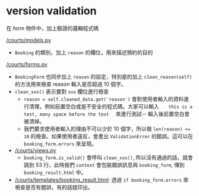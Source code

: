 # version validation

在 form 物件中，加上驗證的邏輯程式碼

[/courts/models.py](/courts/models.py)
* `Booking` 的類別，加上 `reason` 的欄位，用來描述預約的目的

[/courts/forms.py](/courts/forms.py)
* `BookingForm` 也同步加上 `reason` 的設定，特別是的加上 `clean_reason(self)` 的方法用來檢查 reason 輸入是否超過 10 個字。
* `clean_xxx()` 表示要對 `xxx` 欄位進行檢查
    * `reason = self.cleaned_data.get('reason')` 會對使用者輸入的資料進行清理，例如前置空白或是不安全的程式碼。大家可以輸入 `    this is a test, many space before the text   ` 來進行測試-- 輸入後前置空白會被清掉。
    * 我們要求使用者輸入的理由不可以少於 10 個字，所以做 `len(reason) <= 10` 的檢查。如果使用者違反，會產出 `ValidationError` 的錯誤。這可以在 `booking_form.errors` 來呈現。
* [/courts/views.py](/courts/views.py)
    * `booking_form.is_valid()` 會呼叫 `clean_xxx()`, 所以沒有通過的話，就會跳到 53 行，此時我們 `context` 會包裝錯誤訊息與 `booking_form`, 傳到 `booking_result.html` 中。
* [/courts/templates/booking_result.html](/courts/templates/booking_result.html): 透過 `if booking_form.errors` 來檢查是否有錯誤，有的話就印出。